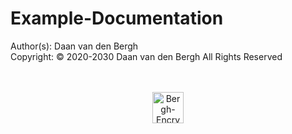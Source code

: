 # Example-Documentation
Author(s):  Daan van den Bergh<br>
Copyright:  © 2020-2030 Daan van den Bergh All Rights Reserved<br>
<br>
<br>
<p align="center">
  <img src="https://github.com/vandenberghinc/storage/blob/master/images/logo.png?raw=true" alt="Bergh-Encryption" width="50"/>
</p>
